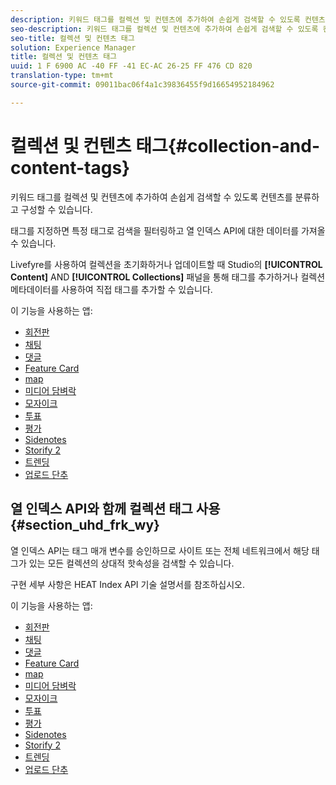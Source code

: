 ```yaml
---
description: 키워드 태그를 컬렉션 및 컨텐츠에 추가하여 손쉽게 검색할 수 있도록 컨텐츠를 분류하고 구성할 수 있습니다.
seo-description: 키워드 태그를 컬렉션 및 컨텐츠에 추가하여 손쉽게 검색할 수 있도록 컨텐츠를 분류하고 구성할 수 있습니다.
seo-title: 컬렉션 및 컨텐츠 태그
solution: Experience Manager
title: 컬렉션 및 컨텐츠 태그
uuid: 1 F 6900 AC -40 FF -41 EC-AC 26-25 FF 476 CD 820
translation-type: tm+mt
source-git-commit: 09011bac06f4a1c39836455f9d16654952184962

---
```



# 컬렉션 및 컨텐츠 태그{#collection-and-content-tags}

키워드 태그를 컬렉션 및 컨텐츠에 추가하여 손쉽게 검색할 수 있도록 컨텐츠를 분류하고 구성할 수 있습니다.

태그를 지정하면 특정 태그로 검색을 필터링하고 열 인덱스 API에 대한 데이터를 가져올 수 있습니다.

Livefyre를 사용하여 컬렉션을 초기화하거나 업데이트할 때 Studio의 **[!UICONTROL Content]** AND **[!UICONTROL Collections]** 패널을 통해 태그를 추가하거나 컬렉션 메타데이터를 사용하여 직접 태그를 추가할 수 있습니다.

이 기능을 사용하는 앱:

* [회전판](/help/using/c-about-apps/c-carousel-app/c-carousel-app.md#c_carousel_app)
* [채팅](/help/using/c-about-apps/c-chat-app/c-chat-app.md#c_chat_app)
* [댓글](/help/using/c-about-apps/c-comments/c-comments.md)
* [Feature Card](/help/using/c-about-apps/c-feature-card-app/c-feature-card-app.md#c_feature_card_app)
* [map](/help/using/c-about-apps/c-map-app/c-map-app.md#c_map_app)
* [미디어 담벼락](/help/using/c-about-apps/c-media-wall-app/c-media-wall-app.md#c_media_wall_app)
* [모자이크](/help/using/c-about-apps/c-mosaic-app/c-mosaic-app.md#c_mosaic_app)
* [투표](/help/using/c-about-apps/c-polls-app/c-polls-app.md#c_polls_app)
* [평가](/help/using/c-about-apps/c-reviews-app/c-reviews-app.md#c_reviews_app)
* [Sidenotes](/help/using/c-about-apps/c-sidenotes-app/c-sidenotes-app.md#c_sidenotes_app)
* [Storify 2](/help/using/c-about-apps/c-storify2/c-storify2.md#c_storify2)
* [트렌딩](/help/using/c-about-apps/c-trending-app/c-trending-app.md#c_trending_app)
* [업로드 단추](/help/using/c-about-apps/c-upload-button-app/c-upload-button-app.md#c_upload_button_app)

## 열 인덱스 API와 함께 컬렉션 태그 사용 {#section_uhd_frk_wy}

열 인덱스 API는 태그 매개 변수를 승인하므로 사이트 또는 전체 네트워크에서 해당 태그가 있는 모든 컬렉션의 상대적 핫속성을 검색할 수 있습니다.

구현 세부 사항은 HEAT Index API 기술 설명서를 참조하십시오.

이 기능을 사용하는 앱:

* [회전판](/help/using/c-about-apps/c-carousel-app/c-carousel-app.md#c_carousel_app)
* [채팅](/help/using/c-about-apps/c-chat-app/c-chat-app.md#c_chat_app)
* [댓글](/help/using/c-about-apps/c-comments/c-comments.md)
* [Feature Card](/help/using/c-about-apps/c-feature-card-app/c-feature-card-app.md#c_feature_card_app)
* [map](/help/using/c-about-apps/c-map-app/c-map-app.md#c_map_app)
* [미디어 담벼락](/help/using/c-about-apps/c-media-wall-app/c-media-wall-app.md#c_media_wall_app)
* [모자이크](/help/using/c-about-apps/c-mosaic-app/c-mosaic-app.md#c_mosaic_app)
* [투표](/help/using/c-about-apps/c-polls-app/c-polls-app.md#c_polls_app)
* [평가](/help/using/c-about-apps/c-reviews-app/c-reviews-app.md#c_reviews_app)
* [Sidenotes](/help/using/c-about-apps/c-sidenotes-app/c-sidenotes-app.md#c_sidenotes_app)
* [Storify 2](/help/using/c-about-apps/c-storify2/c-storify2.md#c_storify2)
* [트렌딩](/help/using/c-about-apps/c-trending-app/c-trending-app.md#c_trending_app)
* [업로드 단추](/help/using/c-about-apps/c-upload-button-app/c-upload-button-app.md#c_upload_button_app)

